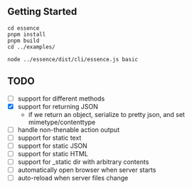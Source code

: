 ## Getting Started
```
cd essence
pnpm install
pnpm build
cd ../examples/

node ../essence/dist/cli/essence.js basic
```


## TODO

- [ ] support for different methods
- [x] support for returning JSON
  - if we return an object, serialize to pretty json, and set mimetype/contenttype
- [ ] handle non-thenable action output
- [ ] support for static text
- [ ] support for static JSON
- [ ] support for static HTML
- [ ] support for _static dir with arbitrary contents
- [ ] automatically open browser when server starts
- [ ] auto-reload when server files change
